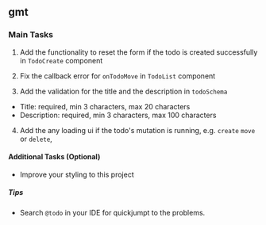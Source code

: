 ## gmt

### Main Tasks

1. Add the functionality to reset the form if the todo is created successfully
   in `TodoCreate` component

2. Fix the callback error for `onTodoMove` in `TodoList` component

3. Add the validation for the title and the description in `todoSchema`

- Title: required, min 3 characters, max 20 characters
- Description: required, min 3 characters, max 100 characters

4. Add the any loading ui if the todo's mutation is running, e.g. `create`
   `move` or `delete`,

#### Additional Tasks (Optional)

- Improve your styling to this project

##### Tips

- Search `@todo` in your IDE for quickjumpt to the problems.
